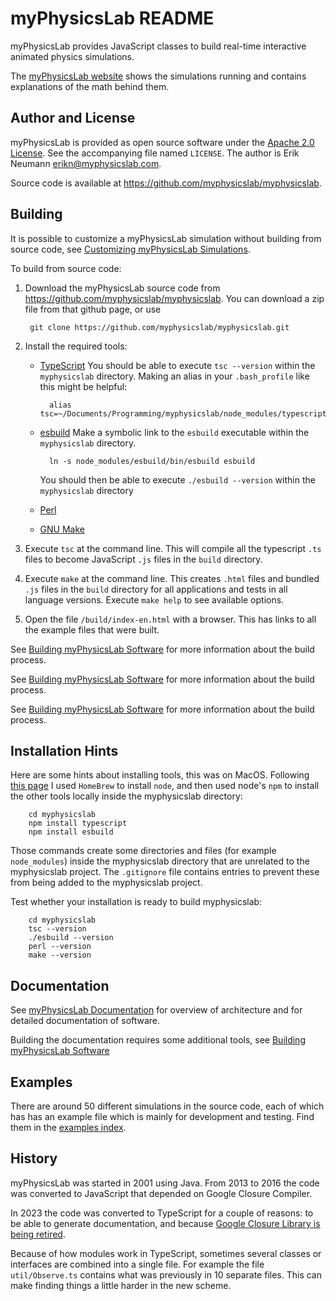 myPhysicsLab README
===================
myPhysicsLab provides JavaScript classes to build real-time interactive
animated physics simulations.

The [myPhysicsLab website](http://www.myphysicslab.com) shows the simulations running
and contains explanations of the math behind them.


Author and License
------------------
myPhysicsLab is provided as open source software under the
[Apache 2.0 License](http://www.apache.org/licenses/). See the accompanying
file named `LICENSE`. The author is Erik Neumann <erikn@myphysicslab.com>.

Source code is available at <https://github.com/myphysicslab/myphysicslab>.


Building
--------
It is possible to customize a myPhysicsLab simulation without building from source
code, see
[Customizing myPhysicsLab Simulations](http://www.myphysicslab.com/develop/docs/Customizing.html).

To build from source code:

1. Download the myPhysicsLab source code from
    <https://github.com/myphysicslab/myphysicslab>. You can download a zip file
    from that github page, or use

        git clone https://github.com/myphysicslab/myphysicslab.git

2. Install the required tools:

    + [TypeScript](https://www.typescriptlang.org)
        You should be able to execute `tsc --version` within
        the `myphysicslab` directory.
        Making an alias in your `.bash_profile` like this might be helpful:

            alias tsc=~/Documents/Programming/myphysicslab/node_modules/typescript/bin/tsc

    + [esbuild](https://esbuild.github.io)
        Make a symbolic link to the `esbuild` executable within
        the `myphysicslab` directory.

            ln -s node_modules/esbuild/bin/esbuild esbuild

        You should then be able to execute
        `./esbuild --version` within the `myphysicslab` directory

    + [Perl](https://www.perl.org)

    + [GNU Make](https://www.gnu.org/software/make/)

3. Execute `tsc` at the command line. This will compile all the typescript `.ts` files
    to become JavaScript `.js` files in the `build` directory.

4. Execute `make` at the command line. This creates `.html` files and
    bundled `.js` files in the `build` directory for all applications and tests in all
    language versions. Execute `make help` to see available options.

5.  Open the file `/build/index-en.html` with a browser. This has
    links to all the example files that were built.

See [Building myPhysicsLab Software](https://github.com/myphysicslab/myphysicslab/blob/master/src/docs/Building.md)
for more information about the build process.

See [Building myPhysicsLab Software](http://www.myphysicslab.com/develop/docs/Building.html)
for more information about the build process.

See [Building myPhysicsLab Software](src/docs/Building.md)
for more information about the build process.


Installation Hints
------------------
Here are some hints about installing tools, this was on MacOS. Following
[this page](https://dyclassroom.com/howto-mac/how-to-install-typescript-on-mac-using-node-npm)
I used `HomeBrew` to install `node`, and then used node's `npm` to install the other
tools locally inside the myphysicslab directory:

        cd myphysicslab
        npm install typescript
        npm install esbuild

Those commands create some directories and files (for example `node_modules`) inside
the myphysicslab directory that are unrelated to the myphysicslab project. The
`.gitignore` file contains entries to prevent these from being added to the
myphysicslab project.

Test whether your installation is ready to build myphysicslab:

        cd myphysicslab
        tsc --version
        ./esbuild --version
        perl --version
        make --version


Documentation
-------------
See [myPhysicsLab Documentation](http://www.myphysicslab.com/develop/docs/index.html)
for overview of architecture and for detailed documentation of software.

Building the documentation requires some additional tools, see
[Building myPhysicsLab Software](http://www.myphysicslab.com/develop/docs/Building.html#buildingthedocumentation)


Examples
--------
There are around 50 different simulations in the source code, each of which has
has an example file which is mainly for development and testing. Find them in the
[examples index](https://www.myphysicslab.com/develop/build/index-en.html).


History
-------
myPhysicsLab was started in 2001 using Java. From 2013 to 2016 the code was converted
to JavaScript that depended on Google Closure Compiler.

In 2023 the code was converted to TypeScript for a couple of reasons: to be able to
generate documentation, and because
[Google Closure Library is being retired](https://github.com/google/closure-library/issues/1214).

Because of how modules work in TypeScript, sometimes several classes or interfaces
are combined into a single file. For example the file `util/Observe.ts` contains what
was previously in 10 separate files. This can make finding things a little harder
in the new scheme.

&nbsp;

&nbsp;
